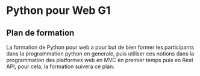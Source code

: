 # Python pour Web G1
## Plan de formation 
La formation de Python pour web a pour but de bien former les participants dans la programmation python en generale, puis utiliser ces notions dans la programmation des platformes web en MVC en premier temps puis en Rest API, pour cela, la formation suivera ce plan:

